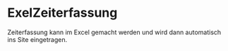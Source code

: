 # ExelZeiterfassung
Zeiterfassung kann im Excel gemacht werden und wird dann automatisch ins Site eingetragen. 
